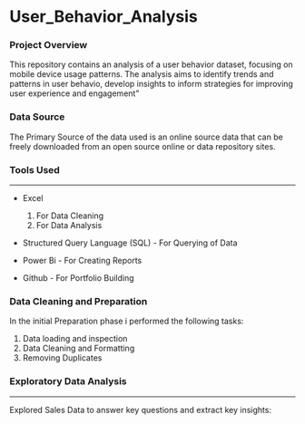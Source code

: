 # User_Behavior_Analysis

### Project Overview 

This repository contains an analysis of a user behavior dataset, focusing on mobile device usage patterns. The analysis aims to identify trends and patterns in user behavio, develop insights to inform strategies for improving user experience and engagement"
### Data Source 

The Primary Source of the data used is an online source data that can be freely downloaded from an open source online or data repository sites.

### Tools Used
---
- Excel
  1. For Data Cleaning
  2. For Data Analysis 

- Structured Query Language (SQL) - For Querying of Data

- Power Bi - For Creating Reports  
 
- Github - For Portfolio Building

### Data Cleaning and Preparation

In the initial Preparation phase i performed the following tasks: 
1. Data loading and inspection
2. Data Cleaning and Formatting 
3. Removing Duplicates

### Exploratory Data Analysis
---
Explored Sales Data to answer key questions and extract key insights:

